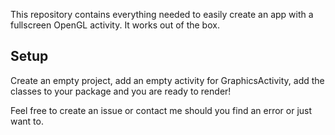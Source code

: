 This repository contains everything needed to easily create an app with a fullscreen OpenGL activity. It works out of the box.

## Setup ##

Create an empty project, add an empty activity for GraphicsActivity, add the classes to your package and you are ready to render!

Feel free to create an issue or contact me should you find an error or just want to.
